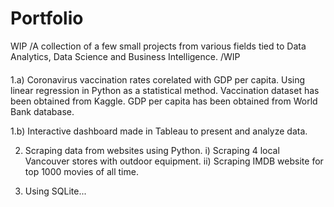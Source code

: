 # Portfolio
WIP /A collection of a few small projects from various fields tied to Data Analytics, Data Science and Business Intelligence. /WIP

####

 1.a) Coronavirus vaccination rates corelated with GDP per capita. Using linear regression in Python as a statistical method. Vaccination dataset has been obtained from Kaggle. GDP per capita has been obtained from World Bank database. 

 1.b) Interactive dashboard made in Tableau to present and analyze data.

 2. Scraping data from websites using Python. i) Scraping 4 local Vancouver stores with outdoor equipment. ii) Scraping IMDB website for top 1000 movies of all time.
 
 3. Using SQLite... 
